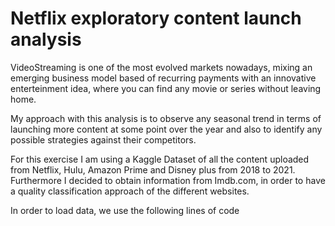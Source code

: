 # Netflix exploratory content launch analysis 

VideoStreaming is one of the most evolved markets nowadays, mixing an emerging business model based of recurring payments with an innovative enterteinment idea, where you can find any movie or series without leaving home.

My approach with this analysis is to observe any seasonal trend in terms of launching more content at some point over the year and also to identify any possible strategies against their competitors.

For this exercise I am using a Kaggle Dataset of all the content uploaded from Netflix, Hulu, Amazon Prime and Disney plus from 2018 to 2021. Furthermore I decided to obtain information from Imdb.com, in order to have a quality classification approach of the different websites.

In order to load data, we use the following lines of code




